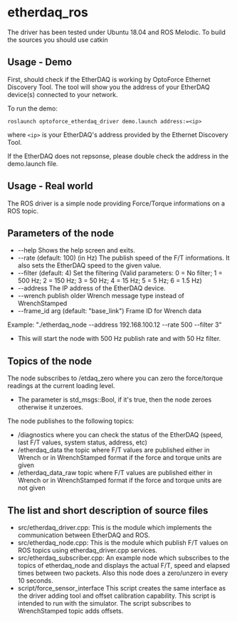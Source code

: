# etherdaq_ros
The driver has been tested under Ubuntu 18.04 and ROS Melodic.
To build the sources you should use catkin


Usage - Demo
------------

First, should check if the EtherDAQ is working by OptoForce Ethernet Discovery Tool. The tool will 
show you the address of your EtherDAQ device(s) connected to your network.

To run the demo:
```
roslaunch optoforce_etherdaq_driver demo.launch address:=<ip>
```
where `<ip>` is your EtherDAQ's address provided by the Ethernet Discovery Tool.

If the EtherDAQ does not repsonse, please double check the address in the demo.launch file.

Usage - Real world
------------------


The ROS driver is a simple node providing Force/Torque informations on a ROS topic.



Parameters of the node
----------------------
* --help Shows the help screen and exits.
* --rate (default: 100) (in Hz) The publish speed of the F/T informations. It also sets the EtherDAQ speed to the given value. 
* --filter (default: 4) Set the filtering (Valid parameters: 0 = No filter; 1 = 500 Hz; 2 = 150 Hz; 3 = 50 Hz; 4 = 15 Hz; 5 = 5 Hz; 6 = 1.5 Hz)
* --address The IP address of the EtherDAQ device.
* --wrench  publish older Wrench message type instead of WrenchStamped
* --frame_id arg (default: "base_link") Frame ID for Wrench data


Example: 
 "./etherdaq_node --address 192.168.100.12 --rate 500 --filter 3"
* This will start the node with 500 Hz publish rate and with 50 Hz filter.


Topics of the node
------------------
The node subscribes to /etdaq_zero where you can zero the force/torque readings at the current loading level.
 * The parameter is std_msgs::Bool, if it's true, then the node zeroes otherwise it unzeroes.

The node publishes to the following topics:
*   /diagnostics where you can check the status of the EtherDAQ (speed, last F/T values, system status, address, etc)
*   /etherdaq_data the topic where F/T values are published either in Wrench or in WrenchStamped format if the force and torque units are given 
*   /etherdaq_data_raw topic where F/T values are published either in Wrench or in WrenchStamped format if the force and torque units are not given



The list and short description of source files
----------------------------------------------

* src/etherdaq_driver.cpp: 	   This is the module which implements the communication between EtherDAQ and ROS.
* src/etherdaq_node.cpp: 	   This is the module which publish F/T values on ROS topics using etherdaq_driver.cpp 
                           services.
* src/etherdaq_subscriber.cpp: An example node which subscribes to the topics of etherdaq_node and displays
                           the actual F/T, speed and elapsed times between two packets. Also this node 
                           does a zero/unzero in every 10 seconds.
* script/force_sensor_interface This script creates the same interface as the driver adding tool and offset calibration capability. This script is intended to run with the simulator. The script subscribes to WrenchStamped topic adds offsets.